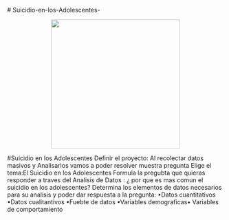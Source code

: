 <p align="justify">
# Suicidio-en-los-Adolescentes-
<p align="center">
  <img
src=https://www.fmposgrado.unam.mx/wp-content/uploads/SDM2-980x816.png width="300"/>
</p>
#Suicidio en los Adolescentes 
Definir el proyecto: Al recolectar datos masivos y Analisarlos vamos a poder resolver muestra pregunta 
Elige el tema:El Suicidio en los Adolescentes 
Formula la pregubta que quieras responder a traves del Analisis de Datos : ¿ por que es mas comun el suicidio en los adolescentes?
Determina los elementos de datos necesarios para su analisis y poder dar respuesta a la pregunta: •Datos cuantitativos •Datos cualitantivos •Fuebte de datos •Variables demograficas• Variables de comportamiento 
</p>
